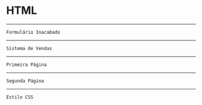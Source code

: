# HTML

------------------------------------------------

    Formulário Inacabado
    

------------------------------------------------

    Sistema de Vendas
    

------------------------------------------------

    Primeira Página
    
    
------------------------------------------------

    Segunda Página
    
    
------------------------------------------------

    Estilo CSS
